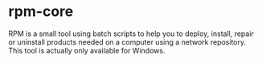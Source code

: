 # rpm-core

RPM is a small tool using batch scripts to help you to deploy, install, repair or uninstall products needed on a computer using a network repository. This tool is actually only available for Windows.